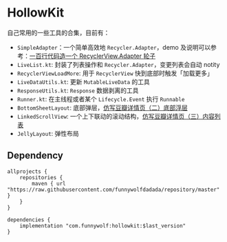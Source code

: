 # HollowKit

自己常用的一些工具的合集，目前有：
- `SimpleAdapter`：一个简单高效地 `Recycler.Adapter`，demo 及说明可以参考：[一百行代码造一个 RecyclerView.Adapter 轮子](https://juejin.im/post/5e773cb8518825494822eabd)
- `LiveList.kt`: 封装了列表操作和 `Recycler.Adapter`，变更列表会自动 notity 
- `RecyclerViewLoadMore`: 用于 `RecyclerView` 快到底部时触发「加载更多」
- `LiveDataUtils.kt`: 更新 `MutableLiveData` 的工具
- `ResponseUtils.kt`: `Response` 数据剥离的工具
- `Runner.kt`: 在主线程或者某个 `Lifecycle.Event` 执行 `Runnable`
- `BottomSheetLayout`: 底部弹层，[仿写豆瓣详情页（二）底部浮层](https://juejin.im/post/5ea3fc386fb9a03c7a333830)
- `LinkedScrollView`: 一个上下联动的滚动结构，[仿写豆瓣详情页（三）内容列表](https://juejin.im/post/5ea3ffade51d4546ca30ccec)
- `JellyLayout`: 弹性布局

## Dependency
```
allprojects {
    repositories {
        maven { url "https://raw.githubusercontent.com/funnywolfdadada/repository/master" }
    }
}

dependencies {
    implementation "com.funnywolf:hollowkit:$last_version"
}
```

